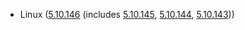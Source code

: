 - Linux ([5.10.146](https://lwn.net/Articles/909680) (includes [5.10.145](https://lwn.net/Articles/909213), [5.10.144](https://lwn.net/Articles/908783), [5.10.143](https://lwn.net/Articles/908141)))
